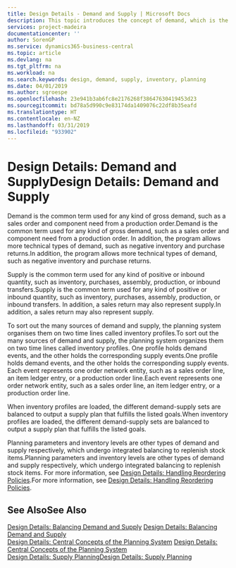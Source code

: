 ```yaml
---
title: Design Details - Demand and Supply | Microsoft Docs
description: This topic introduces the concept of demand, which is the common term used for any kind of gross demand, such as a sales order and component need from a production order.
services: project-madeira
documentationcenter: ''
author: SorenGP
ms.service: dynamics365-business-central
ms.topic: article
ms.devlang: na
ms.tgt_pltfrm: na
ms.workload: na
ms.search.keywords: design, demand, supply, inventory, planning
ms.date: 04/01/2019
ms.author: sgroespe
ms.openlocfilehash: 23e941b3ab6fc8e2176268f38647630419453d23
ms.sourcegitcommit: bd78a5d990c9e83174da1409076c22df8b35eafd
ms.translationtype: HT
ms.contentlocale: en-NZ
ms.lasthandoff: 03/31/2019
ms.locfileid: "933902"
---
```

# <a name="design-details-demand-and-supply"></a><span data-ttu-id="8a248-103">Design Details: Demand and Supply</span><span class="sxs-lookup"><span data-stu-id="8a248-103">Design Details: Demand and Supply</span></span>
<span data-ttu-id="8a248-104">Demand is the common term used for any kind of gross demand, such as a sales order and component need from a production order.</span><span class="sxs-lookup"><span data-stu-id="8a248-104">Demand is the common term used for any kind of gross demand, such as a sales order and component need from a production order.</span></span> <span data-ttu-id="8a248-105">In addition, the program allows more technical types of demand, such as negative inventory and purchase returns.</span><span class="sxs-lookup"><span data-stu-id="8a248-105">In addition, the program allows more technical types of demand, such as negative inventory and purchase returns.</span></span>  
  
<span data-ttu-id="8a248-106">Supply is the common term used for any kind of positive or inbound quantity, such as inventory, purchases, assembly, production, or inbound transfers.</span><span class="sxs-lookup"><span data-stu-id="8a248-106">Supply is the common term used for any kind of positive or inbound quantity, such as inventory, purchases, assembly, production, or inbound transfers.</span></span> <span data-ttu-id="8a248-107">In addition, a sales return may also represent supply.</span><span class="sxs-lookup"><span data-stu-id="8a248-107">In addition, a sales return may also represent supply.</span></span>  
  
<span data-ttu-id="8a248-108">To sort out the many sources of demand and supply, the planning system organises them on two time lines called inventory profiles.</span><span class="sxs-lookup"><span data-stu-id="8a248-108">To sort out the many sources of demand and supply, the planning system organizes them on two time lines called inventory profiles.</span></span> <span data-ttu-id="8a248-109">One profile holds demand events, and the other holds the corresponding supply events.</span><span class="sxs-lookup"><span data-stu-id="8a248-109">One profile holds demand events, and the other holds the corresponding supply events.</span></span> <span data-ttu-id="8a248-110">Each event represents one order network entity, such as a sales order line, an item ledger entry, or a production order line.</span><span class="sxs-lookup"><span data-stu-id="8a248-110">Each event represents one order network entity, such as a sales order line, an item ledger entry, or a production order line.</span></span>  
  
<span data-ttu-id="8a248-111">When inventory profiles are loaded, the different demand-supply sets are balanced to output a supply plan that fulfills the listed goals.</span><span class="sxs-lookup"><span data-stu-id="8a248-111">When inventory profiles are loaded, the different demand-supply sets are balanced to output a supply plan that fulfills the listed goals.</span></span>  
  
<span data-ttu-id="8a248-112">Planning parameters and inventory levels are other types of demand and supply respectively, which undergo integrated balancing to replenish stock items.</span><span class="sxs-lookup"><span data-stu-id="8a248-112">Planning parameters and inventory levels are other types of demand and supply respectively, which undergo integrated balancing to replenish stock items.</span></span> <span data-ttu-id="8a248-113">For more information, see [Design Details: Handling Reordering Policies](design-details-handling-reordering-policies.md).</span><span class="sxs-lookup"><span data-stu-id="8a248-113">For more information, see [Design Details: Handling Reordering Policies](design-details-handling-reordering-policies.md).</span></span>  
  
## <a name="see-also"></a><span data-ttu-id="8a248-114">See Also</span><span class="sxs-lookup"><span data-stu-id="8a248-114">See Also</span></span>  
<span data-ttu-id="8a248-115">[Design Details: Balancing Demand and Supply](design-details-balancing-demand-and-supply.md) </span><span class="sxs-lookup"><span data-stu-id="8a248-115">[Design Details: Balancing Demand and Supply](design-details-balancing-demand-and-supply.md) </span></span>  
<span data-ttu-id="8a248-116">[Design Details: Central Concepts of the Planning System](design-details-central-concepts-of-the-planning-system.md) </span><span class="sxs-lookup"><span data-stu-id="8a248-116">[Design Details: Central Concepts of the Planning System](design-details-central-concepts-of-the-planning-system.md) </span></span>  
[<span data-ttu-id="8a248-117">Design Details: Supply Planning</span><span class="sxs-lookup"><span data-stu-id="8a248-117">Design Details: Supply Planning</span></span>](design-details-supply-planning.md)